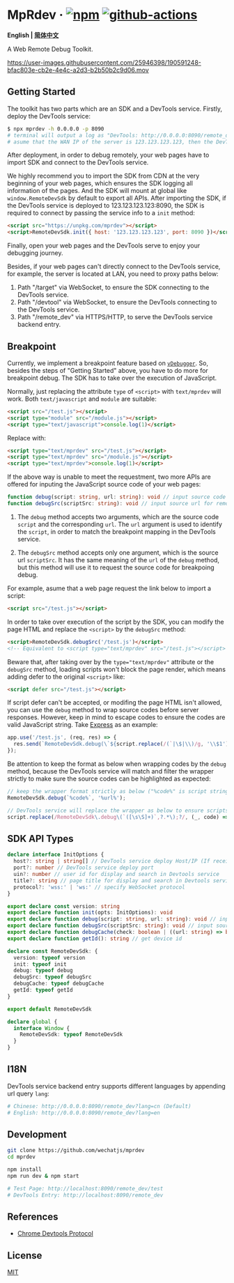 # MpRdev &middot; [![npm](https://img.shields.io/npm/v/mprdev.svg?style=flat-square)](https://www.npmjs.com/package/mprdev) [![github-actions](https://img.shields.io/github/actions/workflow/status/wechatjs/mprdev/build.yml?style=flat-square)](https://github.com/wechatjs/mprdev/actions/workflows/build.yml)

**English | [简体中文](./README_CN.md)**

A Web Remote Debug Toolkit.

https://user-images.githubusercontent.com/25946398/190591248-bfac803e-cb2e-4e4c-a2d3-b2b50b2c9d06.mov

## Getting Started

The toolkit has two parts which are an SDK and a DevTools service. Firstly, deploy the DevTools service:

```bash
$ npx mprdev -h 0.0.0.0 -p 8090
# terminal will output a log as "DevTools: http://0.0.0.0:8090/remote_dev" which is the DevTools service backend entry
# asume that the WAN IP of the server is 123.123.123.123, then the DevTools service is served at 123.123.123.123:8090
```

After deployment, in order to debug remotely, your web pages have to import SDK and connect to the DevTools service.

We highly recommend you to import the SDK from CDN at the very beginning of your web pages, which ensures the SDK logging all information of the pages. And the SDK will mount at global like `window.RemoteDevSdk` by default to export all APIs. After importing the SDK, if the DevTools service is deployed to 123.123.123.123:8090, the SDK is required to connect by passing the service info to a `init` method:

```html
<script src="https://unpkg.com/mprdev"></script>
<script>RemoteDevSdk.init({ host: '123.123.123.123', port: 8090 })</script>
```

Finally, open your web pages and the DevTools serve to enjoy your debugging journey.

Besides, if your web pages can't directly connect to the DevTools service, for example, the server is located at LAN, you need to proxy paths below:

1. Path "/target" via WebSocket, to ensure the SDK connecting to the DevTools service.
2. Path "/devtool" via WebSocket, to ensure the DevTools connecting to the DevTools service.
3. Path "/remote_dev" via HTTPS/HTTP, to serve the DevTools service backend entry.

## Breakpoint

Currently, we implement a breakpoint feature based on [`vDebugger`](https://github.com/wechatjs/vdebugger). So, besides the steps of "Getting Started" above, you have to do more for breakpoint debug. The SDK has to take over the execution of JavaScript.

Normally, just replacing the attribute `type` of `<script>` with `text/mprdev` will work. Both `text/javascript` and `module` are suitable:

```html
<script src="/test.js"></script>
<script type="module" src="/module.js"></script>
<script type="text/javascript">console.log(1)</script>
```

Replace with:

```html
<script type="text/mprdev" src="/test.js"></script>
<script type="text/mprdev" src="/module.js"></script>
<script type="text/mprdev">console.log(1)</script>
```

If the above way is unable to meet the requestment, two more APIs are offered for inputing the JavaScript source code of your web pages:

```ts
function debug(script: string, url: string): void // input source code for remote breakpoint debug
function debugSrc(scriptSrc: string): void // input source url for remote breakpoint debug
```

1. The `debug` method accepts two arguments, which are the source code `script` and the corresponding `url`. The `url` argument is used to identify the `script`, in order to match the breakpoint mapping in the DevTools service.

2. The `debugSrc` method accepts only one argument, which is the source url `scriptSrc`. It has the same meaning of the `url` of the `debug` method, but this method will use it to request the source code for breakpoing debug.

For example, asume that a web page request the link below to import a script:

```html
<script src="/test.js"></script>
```

In order to take over execution of the script by the SDK, you can modify the page HTML and replace the `<script>` by the `debugSrc` method:

```html
<script>RemoteDevSdk.debugSrc('/test.js')</script>
<!-- Equivalent to <script type="text/mprdev" src="/test.js"></script> -->
```

Beware that, after taking over by the `type="text/mprdev"` attribute or the `debugSrc` method, loading scripts won't block the page render, which means adding defer to the original `<script>` like:

```html
<script defer src="/test.js"></script>
```

If script defer can't be accepted, or modifing the page HTML isn't allowed, you can use the `debug` method to wrap source codes before server responses. However, keep in mind to escape codes to ensure the codes are valid JavaScript string. Take [Express](https://expressjs.com/) as an example:

```js
app.use('/test.js', (req, res) => {
  res.send(`RemoteDevSdk.debug(\`${script.replace(/(`|\$|\\)/g, '\\$1')}\`, '${req.url}');`);
});
```

Be attention to keep the format as below when wrapping codes by the `debug` method, because the DevTools service will match and filter the wrapper strictly to make sure the source codes can be highlighted as expected:

```js
// keep the wrapper format strictly as below ("%code%" is script string and "%url%" is script url)
RemoteDevSdk.debug(`%code%`, '%url%');

// DevTools service will replace the wrapper as below to ensure scripts can be highlighted
script.replace(/RemoteDevSdk\.debug\(`([\s\S]+)`,?.*\);?/, (_, code) => code.replace(/\\`/g, '`').replace(/\\\$/g, '$'));
```

## SDK API Types

```ts
declare interface InitOptions {
  host?: string | string[] // DevTools service deploy Host/IP (If receiving a host list, try sequently until connect succeeds)
  port?: number // DevTools service deploy port
  uin?: number // user id for display and search in Devtools service
  title?: string // page title for display and search in Devtools service
  protocol?: 'wss:' | 'ws:' // specify WebSocket protocol
}

export declare const version: string
export declare function init(opts: InitOptions): void
export declare function debug(script: string, url: string): void // input source code for remote breakpoint debug
export declare function debugSrc(scriptSrc: string): void // input source url for remote breakpoint debug
export declare function debugCache(check: boolean | ((url: string) => boolean)): void // control whether cache debug codes by url, which can reduce loading time 
export declare function getId(): string // get device id

declare const RemoteDevSdk: {
  version: typeof version
  init: typeof init
  debug: typeof debug
  debugSrc: typeof debugSrc
  debugCache: typeof debugCache
  getId: typeof getId
}

export default RemoteDevSdk

declare global {
  interface Window {
    RemoteDevSdk: typeof RemoteDevSdk
  }
}
```

## I18N

DevTools service backend entry supports different languages by appending url query `lang`:

```bash
# Chinese: http://0.0.0.0:8090/remote_dev?lang=cn (Default)
# English: http://0.0.0.0:8090/remote_dev?lang=en
```

## Development

```bash
git clone https://github.com/wechatjs/mprdev
cd mprdev

npm install
npm run dev & npm start

# Test Page: http://localhost:8090/remote_dev/test
# DevTools Entry: http://localhost:8090/remote_dev
```

## References

- [Chrome Devtools Protocol](https://chromedevtools.github.io/devtools-protocol)

## License

[MIT](./LICENSE)
